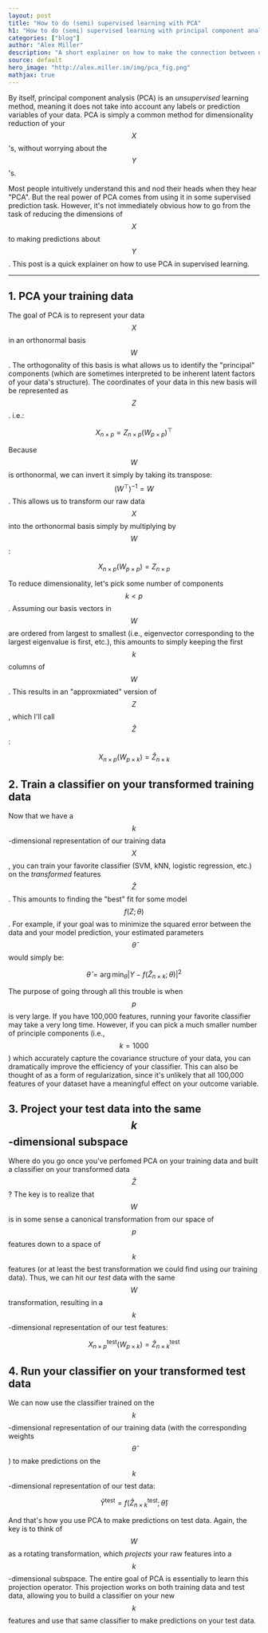 ```yaml
---
layout: post
title: "How to do (semi) supervised learning with PCA"
h1: "How to do (semi) supervised learning with principal component analysis (PCA)"
categories: ["blog"]
author: "Alex Miller"
description: "A short explainer on how to make the connection between unsupervised and supervised machine learning methods using PCA."
source: default
hero_image: "http://alex.miller.im/img/pca_fig.png"
mathjax: true
---
```


By itself, principal component analysis (PCA) is an _unsupervised_ learning method, meaning it does not take into account any labels or prediction variables of your data. PCA is simply a common method for dimensionality reduction of your $$X$$'s, without worrying about the $$Y$$'s.

Most people intuitively understand this and nod their heads when they hear "PCA". But the real power of PCA comes from using it in some supervised prediction task. However, it's not immediately obvious how to go from the task of reducing the dimensions of $$X$$ to making predictions about $$Y$$. This post is a quick explainer on how to use PCA in supervised learning.

---

## 1. PCA your training data
The goal of PCA is to represent your data $$X$$ in an orthonormal basis $$W$$. The orthogonality of this basis is what allows us to identify the "principal" components (which are sometimes interpreted to be inherent latent factors of your data's structure). The coordinates of your data in this new basis will be represented as $$Z$$. i.e.:

$$X_{n\times p} = Z_{n \times p}(W_{p \times p})^\top$$

Because $$W$$ is orthonormal, we can invert it simply by taking its transpose: $$(W^\top)^{-1} = W$$. This allows us to transform our raw data $$X$$ into the orthonormal basis simply by multiplying by $$W$$:

$$X_{n\times p}(W_{p \times p}) = Z_{n \times p}$$


To reduce dimensionality, let's pick some number of components $$k < p$$. Assuming our basis vectors in $$W$$ are ordered from largest to smallest (i.e., eigenvector corresponding to the largest eigenvalue is first, etc.), this amounts to simply keeping the first $$k$$ columns of $$W$$. This results in an "approxmiated" version of $$Z$$, which I'll call $$\hat{Z}$$:

$$X_{n\times p}(W_{p \times k}) = \hat{Z}_{n \times k}$$

## 2. Train a classifier on your transformed training data

Now that we have a $$k$$-dimensional representation of our training data $$X$$, you can train your favorite classifier (SVM, kNN, logistic regression, etc.) on the _transformed_ features $$\hat{Z}$$. This amounts to finding the "best" fit for some model $$f(Z ; \theta)$$. For example, if your goal was to minimize the squared error between the data and your model prediction, your estimated parameters $$\hat{\theta}$$ would simply be:

$$ \hat{\theta} = \arg\min_\theta  |Y - f(\hat{Z}_{n \times k}; \theta)|^2$$

The purpose of going through all this trouble is when $$p$$ is very large. If you have 100,000 features, running your favorite classifier  may take a very long time. However, if you can pick a much smaller number of principle components (i.e., $$k=1000$$) which accurately capture the covariance structure of your data, you can dramatically improve the efficiency of your classifier. This can also be thought of as a form of regularization, since it's unlikely that all 100,000 features of your dataset have a meaningful effect on your outcome variable.

## 3. Project your test data into the same $$k$$-dimensional subspace

Where do you go once you've perfomed PCA on your training data and built a classifier on your transformed data $$\hat{Z}$$? The key is to realize that $$W$$ is in some sense a canonical transformation from our space of $$p$$ features down to a space of $$k$$ features (or at least the best transformation we could find using our training data). Thus, we can hit our _test_ data with the same $$W$$ transformation, resulting in a $$k$$-dimensional representation of our test features:

$$X^{\text{test}}_{n\times p}(W_{p \times k}) = \hat{Z}^{\text{test}}_{n \times k}$$

## 4. Run your classifier on your transformed test data

We can now use the classifier trained on the $$k$$-dimensional representation of our training data (with the corresponding weights $$\hat{\theta}$$) to make predictions on the $$k$$-dimensional representation of our test data:

$$\hat{Y}^{\text{test}} = f(\hat{Z}^{\text{test}}_{n \times k}; \hat{\theta})$$

And that's how you use PCA to make predictions on test data. Again, the key is to think of $$W$$ as a rotating transformation, which _projects_ your raw features into a $$k$$-dimensional subspace. The entire goal of PCA is essentially to learn this projection operator. This projection works on both training data and test data, allowing you to build a classifier on your new $$k$$ features and use that same classifier to make predictions on your test data.


